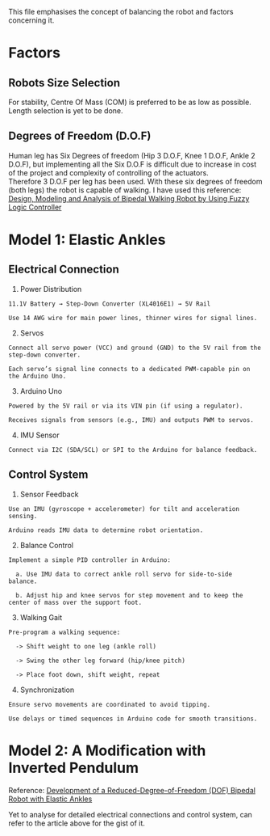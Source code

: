 This file emphasises the concept of balancing the robot and factors concerning it.

# Factors 

## Robots Size Selection

  For stability, Centre Of Mass (COM) is preferred to be as low as possible. Length selection is yet to be done.


## Degrees of Freedom (D.O.F)

  Human leg has Six Degrees of freedom (Hip 3 D.O.F, Knee 1 D.O.F, Ankle 2 D.O.F), but implementing all the Six D.O.F is difficult due to increase in cost of the project and complexity of controlling of the actuators.   
  Therefore 3 D.O.F per leg has been used. With these six degrees of freedom (both legs) the robot is capable of walking.
  I have used this reference: [Design, Modeling and Analysis of Bipedal Walking Robot by Using Fuzzy Logic Controller](https://www.ijert.org/design-modeling-and-analysis-of-bipedal-walking-robot-by-using-fuzzy-logic-controller-2#:~:text=hip%2C%20knee%20and%20ankle%20joints%20which%20are%20driven)

# Model 1: Elastic Ankles

## Electrical Connection

  1. Power Distribution

    11.1V Battery → Step-Down Converter (XL4016E1) → 5V Rail

    Use 14 AWG wire for main power lines, thinner wires for signal lines.

  2. Servos

    Connect all servo power (VCC) and ground (GND) to the 5V rail from the step-down converter.

    Each servo’s signal line connects to a dedicated PWM-capable pin on the Arduino Uno.

  3. Arduino Uno

    Powered by the 5V rail or via its VIN pin (if using a regulator).

    Receives signals from sensors (e.g., IMU) and outputs PWM to servos.

  4. IMU Sensor 

    Connect via I2C (SDA/SCL) or SPI to the Arduino for balance feedback.

## Control System

  1. Sensor Feedback

    Use an IMU (gyroscope + accelerometer) for tilt and acceleration sensing.

    Arduino reads IMU data to determine robot orientation.

  2. Balance Control

    Implement a simple PID controller in Arduino:

      a. Use IMU data to correct ankle roll servo for side-to-side balance.

      b. Adjust hip and knee servos for step movement and to keep the center of mass over the support foot.

  3. Walking Gait

    Pre-program a walking sequence:

      -> Shift weight to one leg (ankle roll)

      -> Swing the other leg forward (hip/knee pitch)

      -> Place foot down, shift weight, repeat

  4. Synchronization

    Ensure servo movements are coordinated to avoid tipping.

    Use delays or timed sequences in Arduino code for smooth transitions.

# Model 2: A Modification with Inverted Pendulum
Reference: [Development of a Reduced-Degree-of-Freedom (DOF) Bipedal Robot with Elastic Ankles](https://www.mdpi.com/2218-6581/13/12/172)

Yet to analyse for detailed electrical connections and control system, can refer to the article above for the gist of it.
